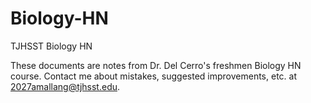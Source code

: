 # Biology-HN
TJHSST Biology HN

These documents are notes from Dr. Del Cerro's freshmen Biology HN course. Contact me about mistakes, suggested improvements, etc. at 2027amallang@tjhsst.edu.
